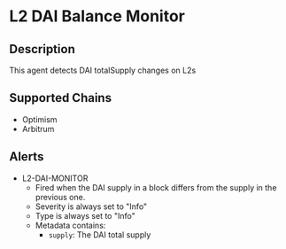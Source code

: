 # L2 DAI Balance Monitor

## Description

This agent detects DAI totalSupply changes on L2s

## Supported Chains

- Optimism
- Arbitrum

## Alerts

- L2-DAI-MONITOR
  - Fired when the DAI supply in a block differs from the supply in the previous one.
  - Severity is always set to "Info"
  - Type is always set to "Info"
  - Metadata contains:
    - `supply`: The DAI total supply
